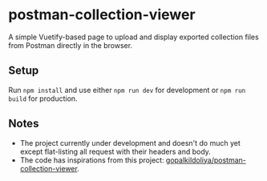 # postman-collection-viewer

A simple Vuetify-based page to upload and display exported collection files from Postman directly in the browser.

## Setup

Run `npm install` and use either `npm run dev` for development or `npm run build` for production.

## Notes

* The project currently under development and doesn't do much yet except flat-listing all request with their headers and body.
* The code has inspirations from this project: [gopalkildoliya/postman-collection-viewer](https://github.com/gopalkildoliya/postman-collection-viewer).